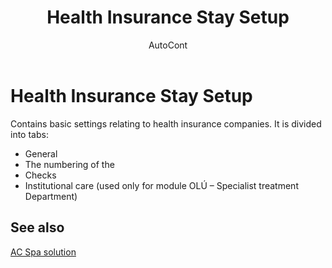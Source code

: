 ﻿---
    title: "Health Insurance Stay Setup"
    author: AutoCont
    ms.date: 04/30/2018
    ms.topic: article
    ms.prod: dynamics-nav-2017
    ms.contentlocale: en
    ms.lasthandoff: 04/30/2018
---

# Health Insurance Stay Setup

Contains basic settings relating to health insurance companies. It is divided into tabs:
-	General
-	The numbering of the
-	Checks
-	Institutional care (used only for module OLÚ – Specialist treatment Department) 



## <a name="see-also"></a>See also
[AC Spa solution](ac-spa-solution.md)